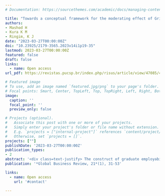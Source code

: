 ```yaml
---
# Documentation: https://sourcethemes.com/academic/docs/managing-content/

title: "Towards a conceptual framework for the moderating effect of Grit on the relationship between Psychological Capital and Graduate Employability"
authors:
- Mashod H
- Kura K M
- Ringim, K J
date: "2023-03-27T00:00:00Z"
doi: "10.23925/2179-3565.2023v14i1p19-35"
lastmod: 2023-03-27T00:00:00Z
featured: false
draft: false
links:
  - name: Open access
url_pdf: https://revistas.pucsp.br/index.php/risus/article/view/47085/41782

# Featured image
# To use, add an image named `featured.jpg/png` to your page's folder.
# Focal points: Smart, Center, TopLeft, Top, TopRight, Left, Right, BottomLeft, Bottom, BottomRight.
image:
  caption: ''
  focal_point: ''
  preview_only: false

# Projects (optional).
#   Associate this post with one or more of your projects.
#   Simply enter your project's folder or file name without extension.
#   E.g. `projects = ["internal-project"]` references `content/project/deep-learning/index.md`.
#   Otherwise, set `projects = []`.
projects: [""]
publishDate: '2023-03-27T00:00:00Z'
publication_types:
- 2
abstract: '<div class=text-justify> The construct of graduate employability (GE) has received a considerable attention from researchers and policy makers because of its importance in attaining the national economic agenda. Human resource management researchers have identified and examined several antecedents of employability. To date, some of the factors that have been considered include soft skills, communication skills and problem-solving skills, among others. Despite this research efforts, only few studies have attempted to consider the influence of psychological capital (PsyCap) on GE. Even if any, they have reported conflicting findings. Therefore, a moderating variable is suggested. This paper proposes grit as potential moderator on the relationship between PsyCap and graduate employability. </div>'
publication: '*Global Business Review, 21*(1), 31-53'

links:
  - name: Open access
    url: '#contact'

---
```

